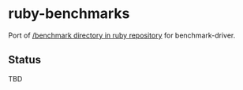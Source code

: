 # ruby-benchmarks

Port of [/benchmark directory in ruby repository](https://github.com/ruby/ruby/tree/trunk/benchmark) for benchmark-driver.

## Status

TBD
